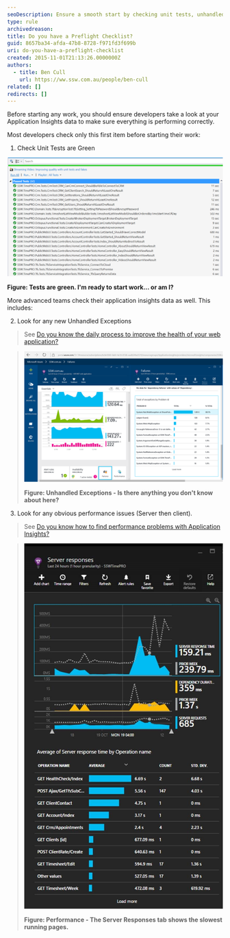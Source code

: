 ```yaml
---
seoDescription: Ensure a smooth start by checking unit tests, unhandled exceptions, and performance issues in Application Insights before diving into work.
type: rule
archivedreason:
title: Do you have a Preflight Checklist?
guid: 8657ba34-afda-47b8-8728-f971fd3f699b
uri: do-you-have-a-preflight-checklist
created: 2015-11-01T21:13:26.0000000Z
authors:
  - title: Ben Cull
    url: https://ww.ssw.com.au/people/ben-cull
related: []
redirects: []
---
```


Before starting any work, you should ensure developers take a look at your Application Insights data to make sure everything is performing correctly.

<!--endintro-->

Most developers check only this first item before starting their work:

1. Check Unit Tests are Green

![](unittests.png)

**Figure: Tests are green. I'm ready to start work... or am I?**

More advanced teams check their application insights data as well. This includes:

2. Look for any new Unhandled Exceptions

> See [Do you know the daily process to improve the health of your web application?](/do-you-know-the-process-to-improve-the-health-of-your-web-application)

> ![](App-Insights-Failures_1710232021934.png)
>
> **Figure: Unhandled Exceptions - Is there anything you don't know about here?**

3. Look for any obvious performance issues (Server then client).

> See [Do you know how to find performance problems with Application Insights?](/do-you-know-how-to-find-performance-problems-with-application-insights)

> ![](performance-4_1710232021934.jpg)
>
> **Figure: Performance - The Server Responses tab shows the slowest running pages.**
